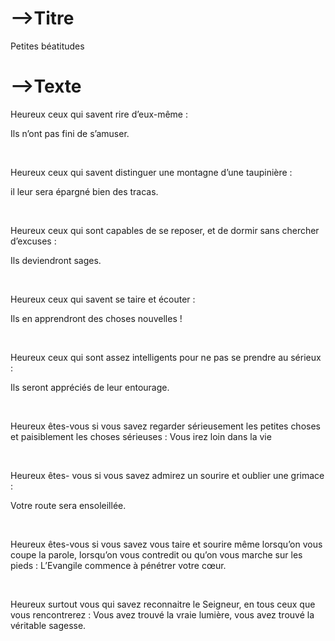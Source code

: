 # -->Titre

Petites béatitudes



# -->Texte

 

Heureux ceux qui savent rire d’eux-même :

Ils n’ont pas fini de s’amuser.

<br> 

Heureux ceux qui savent distinguer une montagne d’une taupinière :

il leur sera épargné bien des tracas.

<br>  

Heureux ceux qui sont capables de se reposer, et de dormir sans chercher d’excuses :

Ils deviendront sages.

 <br> 

Heureux ceux qui savent se taire et écouter :

Ils en apprendront des choses nouvelles !

 <br> 

Heureux ceux qui sont assez intelligents pour ne pas se prendre au sérieux :

Ils seront appréciés de leur entourage.

 <br> 

Heureux êtes-vous si vous savez regarder sérieusement les petites choses et paisiblement les  choses sérieuses : Vous irez loin dans la vie

 <br> 

Heureux êtes- vous si vous savez admirez un sourire et oublier une grimace :

Votre route sera ensoleillée.

 <br> 

Heureux êtes-vous si vous savez vous taire et sourire même lorsqu’on vous coupe la parole, lorsqu’on vous contredit ou qu’on vous marche sur les pieds : L’Evangile commence à pénétrer votre cœur.

 <br> 

Heureux surtout vous qui savez reconnaitre le Seigneur, en tous ceux que vous rencontrerez : Vous avez trouvé la vraie lumière, vous avez trouvé la véritable sagesse. 

<br> 

